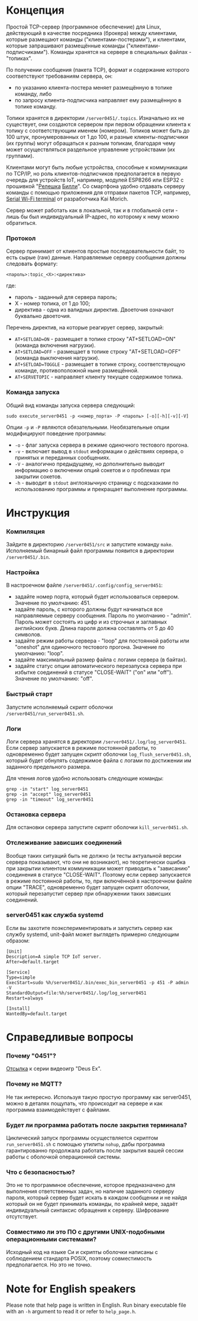 # Концепция
Простой TCP-сервер (программное обеспечение) для Linux, действующий в качестве посредника (брокера) между клиентами,
которые размещают команды ("клиентами-постерами"), и клиентами, которые запрашивают размещённые команды
("клиентами-подписчиками"). Команды хранятся на сервере в специальных файлах - "топиках".

По получении сообщения (пакета TCP), формат и содержание которого соответствуют требованиям сервера, он:
- по указанию клиента-постера меняет размещённую в топике команду, либо
- по запросу клиента-подписчика направляет ему размещённую в топике команду.

Топики хранятся в директории `/server0451/.topics`. Изначально их не существует, они создаются сервером при первом
обращении клиента к топику с соответствующим именем (номером). Топиков может быть до 100 штук, пронумерованных
от 1 до 100, и разные клиенты-подписчики (их группы) могут обращаться к разным топикам, благодаря чему может
осуществляться раздельное управление устройствами (их группами).

Клиентами могут быть любые устройства, способные к коммуникации по TCP/IP, но роль клиентов-подписчиков предполагается
в первую очередь для устройств IoT, например, модулей ESP8266 или ESP32 с прошивкой 
"[Релешка](https://github.com/ErlingSigurdson/Billy_the_Relay)
[Билли](https://gitflic.ru/project/efimov-d-v/billy_the_relay)". Со смартфона удобно отдавать серверу команды с помощью
приложения для отправки пакетов TCP, например, [Serial Wi-Fi terminal](https://www.kai-morich.de/android)
от разработчика Kai Morich.

Сервер может работать как в локальной, так и в глобальной сети - лишь бы был индивидуальный IP-адрес, по которому
к нему можно обратиться.

### Протокол
Сервер принимает от клиентов простые последовательности байт, то есть сырые (raw) данные.
Направляемые серверу сообщения должны следовать формату:

```
<пароль>:topic_<X>:<директива>
```
где:
- пароль - заданный для сервера пароль;
- X - номер топика, от 1 до 100;
- директива - одна из валидных директив.
Двоеточия означают буквально двоеточия.

Перечень директив, на которые реагирует сервер, закрытый:
- `AT+SETLOAD=ON` - размещает в топике строку "AT+SETLOAD=ON" (команда включения нагрузки).
- `AT+SETLOAD=OFF` - размещает в топике строку "AT+SETLOAD=OFF" (команда выключения нагрузки).
- `AT+SETLOAD=TOGGLE` - размещает в топике строку, соответствующую команде, противоположной ныне размещённой.
- `AT+SERVETOPIC` - направляет клиенту текущее содержимое топика.

### Команда запуска
Общий вид команды запуска сервера следующий:
```
sudo execute_server0451 -p <номер_порта> -P <пароль> [-o][-h][-v][-V]
```
Опции `-p` и `-P` являются обязательными. Необязательные опции модифицируют поведение программы:
- `-o` - флаг запуска сервера в режиме одиночного тестового прогона.
- `-v` - включает вывод в `stdout` информации о действиях сервера, о принятых и переданных сообщениях.
- `-V` - аналогично предыдущему, но дополнительно выводит информацию о включении опций сокетов и о проблемах
при закрытии сокетов.
- `-h` - выводит в `stdout` англоязычную страницу с подсказками по использованию программы и прекращает
выполнение программы.


# Инструкция
### Компиляция
Зайдите в директорию `/server0451/src` и запустите команду `make`. Исполняемый бинарный файл программы появится
в директории `/server0451/.bin`.

### Настройка
В настроечном файле `/server0451/.config/config_server0451`:
- задайте номер порта, который будет использоваться сервером. Значение по умолчанию: 451.
- задайте пароль, с которого должны будут начинаться все направляемые серверу сообщения. Пароль по умолчанию - "admin".
Пароль может состоять из цифр и из строчных и заглавных английских букв. Длина пароля должна составлять от 5 до 40
символов.
- задайте режим работы сервера - "loop" для постоянной работы или "oneshot" для одиночного тестового прогона.
Значение по умолчанию: "loop".
- задайте максимальный размер файла с логами сервера (в байтах).
- задайте статус опции автоматического перезапуска сервера при избытке соединений в статусе "CLOSE-WAIT"
("on" или "off"). Значение по умолчанию: "off".

### Быстрый старт
Запустите исполняемый скрипт оболочки `/server0451/run_server0451.sh`.

### Логи
Логи сервера хранятся в директории `/server0451/.log/log_server0451`. Если сервер запускается в режиме постоянной
работы, то одновременно будет запущен скрипт оболочки `log_flush_server0451.sh`, который будет обнулять содержимое
файла с логами по достижении им заданного предельного размера.

Для чтения логов удобно использовать следующие команды:
```
grep -in "start" log_server0451
grep -in "accept" log_server0451
grep -in "timeout" log_server0451
```

### Остановка сервера
Для остановки сервера запустите скрипт оболочки `kill_server0451.sh`.

### Отслеживание зависших соединений
Вообще таких ситуаций быть не должно (и тесты актуальной версии сервера показывают, что они не возникают),
но теоретически ошибка при закрытии клиентом коммуникации может приводить к "зависанию" соединения в статусе
"CLOSE-WAIT". Поэтому если сервер запускается в режиме постоянной работы, то, при включённой в настроечном файле
опции "TRACE", одновременно будет запущен скрипт оболочки, который перезапустит сервер при обнаружении таких
зависших соединений.

### server0451 как служба systemd
Если вы захотите поэкспериментировать и запустить сервер как службу systemd, unit-файл может выглядеть примерно
следующим образом:
```
[Unit]
Description=A simple TCP IoT server.
After=default.target

[Service]
Type=simple
ExecStart=sudo %h/server0451/.bin/exec_bin_server0451 -p 451 -P admin -V
StandardOutput=file:%h/server0451/.log/log_server0451
Restart=always

[Install]
WantedBy=default.target
```

# Справедливые вопросы
### Почему "0451"?
[Отсылка](https://deusex.fandom.com/wiki/0451) к серии видеоигр "Deus Ex".

### Почему не MQTT?
Не так интересно. Используя такую простую программу как server0451, можно в деталях пощупать, что происходит
на сервере и как программа взаимодействует с файлами.

### Будет ли программа работать после закрытия терминала?
Циклический запуск программы осуществляется скриптом `run_server0451.sh` с помощью утилиты `nohup`, дабы программа
гарантированно продолжала работать после закрытия вашей сессии работы с оболочкой операционной системы.

### Что с безопасностью?
Это не то программное обеспечение, которое предназначено для выполнения ответственных задач, но наличие заданного
серверу пароля, который сервер будет искать в каждом сообщении и не найдя который он не будет принимать команды,
по крайней мере, задаёт индивидуальный синтаксис обращения к серверу. Шифрование отсутствует.

### Совместимо ли это ПО с другими UNIX-подобными операционными системами?
Исходный код на языке Си и скрипты оболочки написаны с соблюдением стандарта POSIX, поэтому совместимость
предполагается. Но это не точно. 


# Note for English speakers
Please note that help page is written in English. Run binary executable file with an `-h` argument to read it
or refer to `help_page.h`.
